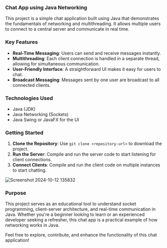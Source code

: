 ### Chat App using Java Networking

This project is a simple chat application built using Java that demonstrates the fundamentals of networking and multithreading. It allows multiple users to connect to a central server and communicate in real time. 

### Key Features

- **Real-Time Messaging**: Users can send and receive messages instantly.
- **Multithreading**: Each client connection is handled in a separate thread, allowing for simultaneous communication.
- **User-Friendly Interface**: A straightforward UI makes it easy for users to chat.
- **Broadcast Messaging**: Messages sent by one user are broadcast to all connected clients.

### Technologies Used

- Java (JDK)
- Java Networking (Sockets)
- Java Swing or JavaFX for the UI

### Getting Started

1. **Clone the Repository**: Use `git clone <repository-url>` to download the project.
2. **Run the Server**: Compile and run the server code to start listening for client connections.
3. **Connect Clients**: Compile and run the client code on multiple instances to start chatting.

![Screenshot 2024-10-12 135832](https://github.com/user-attachments/assets/061d76b1-e175-4ee2-8e96-b64515eade99)
### Purpose

This project serves as an educational tool to understand socket programming, client-server architecture, and real-time communication in Java. Whether you're a beginner looking to learn or an experienced developer seeking a refresher, this chat app is a practical example of how networking works in Java.

Feel free to explore, contribute, and enhance the functionality of this chat application!
